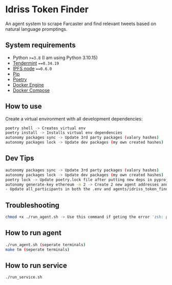 # Idriss Token Finder

An agent system to scrape Farcaster and find relevant tweets based on natural language promptings.

## System requirements

- Python `>=3.8` (I am using Python 3.10.15)
- [Tendermint](https://docs.tendermint.com/v0.34/introduction/install.html) `==0.34.19`
- [IPFS node](https://docs.ipfs.io/install/command-line/#official-distributions) `==0.6.0`
- [Pip](https://pip.pypa.io/en/stable/installation/)
- [Poetry](https://python-poetry.org/)
- [Docker Engine](https://docs.docker.com/engine/install/)
- [Docker Compose](https://docs.docker.com/compose/install/)


## How to use

Create a virtual environment with all development dependencies:

```bash
poetry shell -> Creates virtual env
poetry install -> Installs virtual env dependencies
autonomy packages sync -> Update 3rd party packages (valory hashes)
autonomy packages lock -> Update dev packages (my own created hashes)
```

## Dev Tips

```bash
autonomy packages sync -> Update 3rd party packages (valory hashes)
autonomy packages lock -> Update dev packages (my own created hashes)
poetry lock -> Update poetry.lock file after putting new deps in pyproject.toml
autonomy generate-key ethereum -n 2 -> Create 2 new agent addresses and private keys (store one private key in the ethereum_private_key.txt file)
- Update all_participants in both the .env and agents/idriss_token_finder_agent/aea-config.yaml files based on if you want to an agent (1 address) or service (multiple addresses) to run
```

## Troubleshooting

```bash
chmod +x ./run_agent.sh -> Use this command if geting the error 'zsh: permission denied: ./run_agent.sh'
```

## How to run agent

```bash
./run_agent.sh (seperate terminals)
make tm (seperate terminals)
```

## How to run service

```bash
./run_service.sh
```
